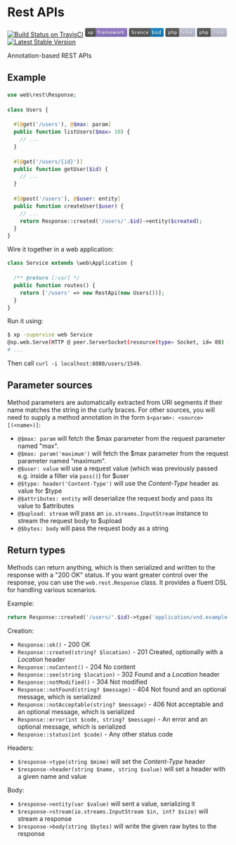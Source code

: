 Rest APIs
========================================================================

[![Build Status on TravisCI](https://secure.travis-ci.org/xp-forge/rest-api.png)](http://travis-ci.org/xp-forge/rest-api)
[![XP Framework Module](https://raw.githubusercontent.com/xp-framework/web/master/static/xp-framework-badge.png)](https://github.com/xp-framework/core)
[![BSD Licence](https://raw.githubusercontent.com/xp-framework/web/master/static/licence-bsd.png)](https://github.com/xp-framework/core/blob/master/LICENCE.md)
[![Required PHP 5.6+](https://raw.githubusercontent.com/xp-framework/web/master/static/php-5_6plus.png)](http://php.net/)
[![Supports PHP 7.0+](https://raw.githubusercontent.com/xp-framework/web/master/static/php-7_0plus.png)](http://php.net/)
[![Latest Stable Version](https://poser.pugx.org/xp-forge/rest-api/version.png)](https://packagist.org/packages/xp-forge/rest-api)

Annotation-based REST APIs

Example
-------

```php
use web\rest\Response;

class Users {

  #[@get('/users'), @$max: param]
  public function listUsers($max= 10) {
    // ...
  }

  #[@get('/users/{id}')]
  public function getUser($id) {
    // ...
  }

  #[@post('/users'), @$user: entity]
  public function createUser($user) {
    // ...
    return Response::created('/users/'.$id)->entity($created);
  }
}
```

Wire it together in a web application:

```php
class Service extends \web\Application {

  /** @return [:var] */
  public function routes() {
    return ['/users' => new RestApi(new Users())];
  }
}
```

Run it using:

```bash
$ xp -supervise web Service
@xp.web.Serve(HTTP @ peer.ServerSocket(resource(type= Socket, id= 88) -> tcp://127.0.0.1:8080))
# ...
```

Then call `curl -i localhost:8080/users/1549`.

Parameter sources
-----------------

Method parameters are automatically extracted from URI segments if their name matches the string in the curly braces. For other sources, you will need to supply a method annotation in the form `$<param>: <source>[(<name>)]`:

* `@$max: param` will fetch the $max parameter from the request parameter named "max".
* `@$max: param('maximum')` will fetch the $max parameter from the request parameter named "maximum".
* `@$user: value` will use a request value (which was previously passed e.g. inside a filter via `pass()`) for $user
* `@$type: header('Content-Type')` will use the *Content-Type* header as value for $type
* `@$attributes: entity` will deserialize the request body and pass its value to $attributes
* `@$upload: stream` will pass an `io.streams.InputStream` instance to stream the request body to $upload
* `@$bytes: body` will pass the request body as a string


Return types
------------

Methods can return anything, which is then serialized and written to the response with a "200 OK" status. If you want greater control over the response, you can use the `web.rest.Response` class. It provides a fluent DSL for handling various scenarios.

Example:

```php
return Response::created('/users/'.$id)->type('application/vnd.example.customer-v2+json')->entity($user);
```

Creation:

* `Response::ok()` - 200 OK
* `Response::created(string? $location)` - 201 Created, optionally with a *Location* header
* `Response::noContent()` - 204 No content
* `Response::see(string $location)` - 302 Found and a *Location* header
* `Response::notModified()` - 304 Not modified
* `Response::notFound(string? $message)` - 404 Not found and an optional message, which is serialized
* `Response::notAcceptable(string? $message)` - 406 Not acceptable and an optional message, which is serialized
* `Response::error(int $code, string? $message)` - An error and an optional message, which is serialized
* `Response::status(int $code)` - Any other status code

Headers:

* `$response->type(string $mime)` will set the *Content-Type* header
* `$response->header(string $name, string $value)` will set a header with a given name and value

Body:

* `$response->entity(var $value)` will sent a value, serializing it
* `$response->stream(io.streams.InputStream $in, int? $size)` will stream a response
* `$response->body(string $bytes)` will write the given raw bytes to the response
